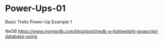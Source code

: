 # Power-Ups-01
Basic Trello Power-Up Example 1

NeDB https://www.mongodb.com/blog/post/nedb-a-lightweight-javascript-database-using
